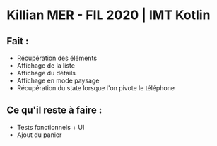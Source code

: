 # Killian MER - FIL 2020 | IMT Kotlin

## Fait :

* Récupération des éléments
* Affichage de la liste
* Affichage du détails
* Affichage en mode paysage
* Récupération du state lorsque l'on pivote le téléphone

## Ce qu'il reste à faire :

* Tests fonctionnels + UI
* Ajout du panier
